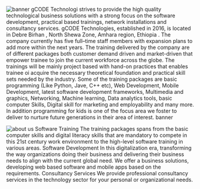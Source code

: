![banner](https://github.com/Temesgenswe/Portfolio-Project-Blog/assets/101357503/a0f49012-d6a3-44c3-b541-a1d69b901e5a)
gCODE Technologi strives to provide the high quality technological business solutions with a strong focus on the software development, practical based trainings, network installations and consultancy services. gCODE Technologies, established in 2016, is located in Debre Birhan , North Shewa Zone, Amhara region, Ethiopia . The company currently has five full–time staff members with expansion plans to add more within the next years.
The training delivered by the company are of different packages both customer demand driven and market-driven that empower trainee to join the current workforce across the globe. The trainings will be mainly project based with hand-on practices that enables trainee oi acquire the necessary theoretical foundation and practical skill sets needed by the industry. Some of the training packages are basic programming (Like Python, Jave, C++ etc), Web Development, Mobile Development, latest software development frameworks, Multimedia and graphics, Networking, Machine learning, Data analytics tools, basic computer Skills, Digital skill for marketing and employability and many more. In addition programming for kids is one of the focus area we foster to deliver to nurture future generations in their area of interest.
banner

![about us](https://github.com/Temesgenswe/Portfolio-Project-Blog/assets/101357503/a0f49012-d6a3-44c3-b541-a1d69b901e5a)
Software Training
The training packages spans from the basic computer skills and digital literacy skills that are mandatory to compete in this 21st century work environment to the high-level software training in various areas. 
Software Development 
In this digitalization era, transforming the way organizations doing their business and delivering their business needs to align with the current global need. We offer a business solutions, developing web based software and mobile apps based on the requirements. 
Consultancy Services 
We provide professional consultancy services in the technology sector for your personal or organizational needs. 
